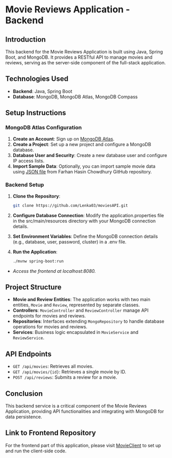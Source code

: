 # Movie Reviews Application - Backend

## Introduction

This backend for the Movie Reviews Application is built using Java, Spring Boot, and MongoDB. It provides a RESTful API to manage movies and reviews, serving as the server-side component of the full-stack application.

## Technologies Used

- **Backend**: Java, Spring Boot
- **Database**: MongoDB, MongoDB Atlas, MongoDB Compass

## Setup Instructions

### MongoDB Atlas Configuration

1. **Create an Account**: Sign up on [MongoDB Atlas](https://www.mongodb.com/cloud/atlas).
2. **Create a Project**: Set up a new project and configure a MongoDB database.
3. **Database User and Security**: Create a new database user and configure IP access lists.
4. **Import Sample Data**: Optionally, you can import sample movie data using [JSON file](https://github.com/fhsinchy/movieist/blob/master/_data/movies.json) from Farhan Hasin Chowdhury GitHub repository.

### Backend Setup

1. **Clone the Repository**: 
   ```bash
   git clone https://github.com/Lenka03/moviesAPI.git

2. **Configure Database Connection**: Modify the application.properties file in the src/main/resources directory with your MongoDB connection details.

3. **Set Environment Variables**: Define the MongoDB connection details (e.g., database, user, password, cluster) in a .env file.

4. **Run the Application**: 
   ```bash
   ./mvnw spring-boot:run
  - *Access the frontend at localhost:8080.*

## Project Structure

- **Movie and Review Entities**: The application works with two main entities, `Movie` and `Review`, represented by separate classes.
- **Controllers**: `MovieController` and `ReviewController` manage API endpoints for movies and reviews.
- **Repositories**: Interfaces extending `MongoRepository` to handle database operations for movies and reviews.
- **Services**: Business logic encapsulated in `MovieService` and `ReviewService`.

## API Endpoints

- `GET /api/movies`: Retrieves all movies.
- `GET /api/movies/{id}`: Retrieves a single movie by ID.
- `POST /api/reviews`: Submits a review for a movie.

## Conclusion

This backend service is a critical component of the Movie Reviews Application, providing API functionalities and integrating with MongoDB for data persistence.

## Link to Frontend Repository

For the frontend part of this application, please visit [MovieClient](https://github.com/Lenka03/MovieClient) to set up and run the client-side code.
